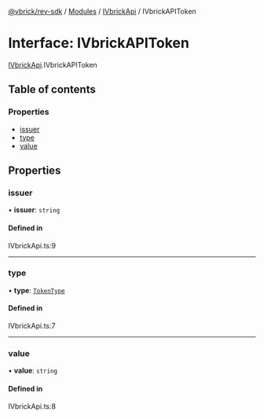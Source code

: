 [@vbrick/rev-sdk](../README.md) / [Modules](../modules.md) / [IVbrickApi](../modules/IVbrickApi.md) / IVbrickAPIToken

# Interface: IVbrickAPIToken

[IVbrickApi](../modules/IVbrickApi.md).IVbrickAPIToken

## Table of contents

### Properties

- [issuer](IVbrickApi.IVbrickAPIToken.md#issuer)
- [type](IVbrickApi.IVbrickAPIToken.md#type)
- [value](IVbrickApi.IVbrickAPIToken.md#value)

## Properties

### issuer

• **issuer**: `string`

#### Defined in

IVbrickApi.ts:9

___

### type

• **type**: [`TokenType`](../enums/IVbrickApi.TokenType.md)

#### Defined in

IVbrickApi.ts:7

___

### value

• **value**: `string`

#### Defined in

IVbrickApi.ts:8
